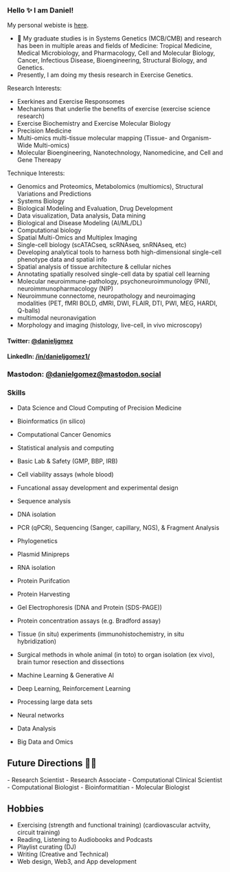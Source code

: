 ### Hello ✨ I am Daniel!

My personal webiste is <a href="https://www.danieljgomez.net">here</a>.

- 🔭 My graduate studies is in Systems Genetics (MCB/CMB) and research has been in multiple areas and fields of Medicine: Tropical Medicine, Medical Microbiology, and Pharmacology, Cell and Molecular Biology, Cancer, Infectious Disease, Bioengineering, Structural Biology, and Genetics.
- Presently, I am doing my thesis research in Exercise Genetics. 

Research Interests:
- Exerkines and Exercise Responsomes
- Mechanisms that underlie the benefits of exercise (exercise science research)
- Exercise Biochemistry and Exercise Molecular Biology
- Precision Medicine
- Multi-omics multi-tissue molecular mapping (Tissue- and Organism-Wide Multi-omics)
- Molecular Bioengineering, Nanotechnology, Nanomedicine, and Cell and Gene Thereapy

Technique Interests:
- Genomics and Proteomics, Metabolomics (multiomics), Structural Variations and Predictions
- Systems Biology
- Biological Modeling and Evaluation, Drug Development
- Data visualization, Data analysis, Data mining
- Biological and Disease Modeling (AI/ML/DL)
- Computational biology 
- Spatial Multi-Omics and Multiplex Imaging
- Single-cell biology (scATACseq, scRNAseq, snRNAseq, etc)
- Developing analytical tools to harness both high-dimensional single-cell phenotype data and spatial info
- Spatial analysis of tissue architecture & cellular niches
- Annotating spatially resolved single-cell data by spatial cell learning
- Molecular neuroimmune-pathology, psychoneuroimmunology (PNI), neuroimmunopharmacology (NIP)
- Neuroimmune connectome, neuropathology and neuroimaging modalities (PET, fMRI BOLD, dMRI, DWI, FLAIR, DTI, PWI, MEG, HARDI, Q-balls)
- multimodal neuronavigation 
- Morphology and imaging (histology, live-cell, in vivo microscopy)



#### Twitter: [@danieljgmez](https://twitter.com/danieljgmez) 
#### LinkedIn: [/in/danieljgomez1/](https://www.linkedin.com/in/danieljgomez1) 
### Mastodon: [@danielgomez@mastodon.social](https://mastodon.social/@danielgomez)

### Skills

- Data Science and Cloud Computing of Precision Medicine
- Bioinformatics (in silico)
- Computational Cancer Genomics 
- Statistical analysis and computing
- Basic Lab & Safety (GMP, BBP, IRB)
- Cell viability assays (whole blood)

- Funcational assay development and experimental design
- Sequence analysis
- DNA isolation
- PCR (qPCR), Sequencing (Sanger, capillary, NGS), & Fragment Analysis
- Phylogenetics
- Plasmid Minipreps
- RNA isolation
- Protein Purifcation
- Protein Harvesting
- Gel Electrophoresis (DNA and Protein (SDS-PAGE))
- Protein concentration assays (e.g. Bradford assay)
- Tissue (in situ) experiments (immunohistochemistry, in situ hybridization)
- Surgical methods in whole animal (in toto) to organ isolation (ex vivo), brain tumor resection and dissections
- Machine Learning & Generative AI
- Deep Learning, Reinforcement Learning
- Processing large data sets
- Neural networks
- Data Analysis 
- Big Data and Omics

<h2>Future Directions &#x1F468;&#x200D;&#x1F4BB;</h2>
- Research Scientist
- Research Associate
- Computational Clinical Scientist
- Computational Biologist
- Bioinformatitian
- Molecular Biologist

## Hobbies
- Exercising (strength and functional training) (cardiovascular actviity, circuit training)
- Reading, Listening to Audiobooks and Podcasts
- Playlist curating (DJ)
- Writing (Creative and Technical)
- Web design, Web3, and App development
	
</html>

